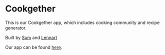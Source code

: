 # Cookgether

This is our Cookgether app, which includes cooking community and recipe generator.

Built by [Sum]() and [Lennart]()

Our app can be found [here](https://cookgether.streamlit.app).